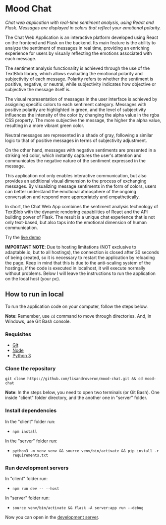 # Mood Chat

*Chat web application with real-time sentiment analysis, using React and Flask. Messages are displayed in colors that reflect your emotional polarity.*

The Chat Web Application is an interactive platform developed using React on the frontend and Flask on the backend. Its main feature is the ability to analyze the sentiment of messages in real time, providing an enriching experience for users by visually reflecting the emotions associated with each message.

The sentiment analysis functionality is achieved through the use of the TextBlob library, which allows evaluating the emotional polarity and subjectivity of each message. Polarity refers to whether the sentiment is positive, negative, or neutral, while subjectivity indicates how objective or subjective the message itself is.

The visual representation of messages in the user interface is achieved by assigning specific colors to each sentiment category. Messages with positive polarity are highlighted in green, and the level of subjectivity influences the intensity of the color by changing the alpha value in the rgba CSS property. The more subjective the message, the higher the alpha value, resulting in a more vibrant green color.

Neutral messages are represented in a shade of gray, following a similar logic to that of positive messages in terms of subjectivity adjustment.

On the other hand, messages with negative sentiments are presented in a striking red color, which instantly captures the user's attention and communicates the negative nature of the sentiment expressed in the message.

This application not only enables interactive communication, but also provides an additional visual dimension to the process of exchanging messages. By visualizing message sentiments in the form of colors, users can better understand the emotional atmosphere of the ongoing conversation and respond more appropriately and empathetically.

In short, the Chat Web App combines the sentiment analysis technology of TextBlob with the dynamic rendering capabilities of React and the API building power of Flask. The result is a unique chat experience that is not only text-based, but also taps into the emotional dimension of human communication.

Try the [live demo](http://moodchat.adaptable.app/)

**IMPORTANT NOTE**: Due to hosting limitations (NOT exclusive to adaptable.io, but to all hostings), the connection is closed after 30 seconds of being created, so it is necessary to restart the application by reloading the page. Keep in mind that this is due to the anti-scaling system of the hostings, if the code is executed in localhost, it will execute normally without problems. Below I will leave the instructions to run the application on the local host (your pc).

## How to run in local

To run the application code on your computer, follow the steps below.

**Note**: Remember, use `cd` command to move through directories. And, in Windows, use Git Bash console.

### Requisites

- [Git](https://git-scm.com/downloads)
- [Node](https://nodejs.org/en/download)
- [Python 3](https://www.python.org/downloads/)

### Clone the repository

`git clone https://github.com/lisandroveron/mood-chat.git && cd mood-chat`

**Note**: In the steps below, you need to open two terminals (or Git Bash). One inside "client" folder directory, and the another one in "server" folder.

### Install dependencies

In the "client" folder run:

- `npm install`

In the "server" folder run:

- `python3 -m venv venv && source venv/bin/activate && pip install -r requirements.txt`

### Run development servers

In "client" folder run:

- `npm run dev -- --host`

In "server" folder run:

- `source venv/bin/activate && flask -A server:app run --debug`

Now you can open in the [development server](http://localhost:5173).